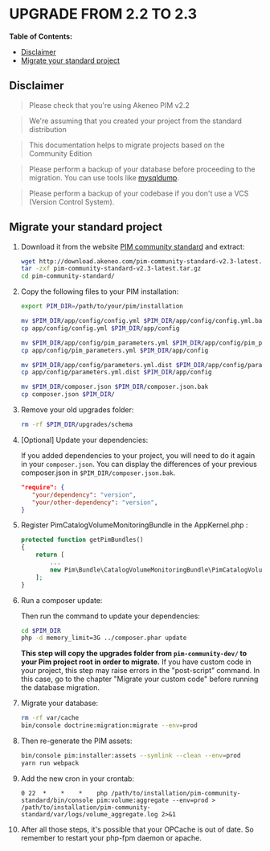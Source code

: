 # UPGRADE FROM 2.2 TO 2.3

**Table of Contents:**

- [Disclaimer](#disclaimer)
- [Migrate your standard project](#migrate-your-standard-project)

## Disclaimer
    
> Please check that you're using Akeneo PIM v2.2

> We're assuming that you created your project from the standard distribution

> This documentation helps to migrate projects based on the Community Edition

> Please perform a backup of your database before proceeding to the migration. You can use tools like [mysqldump](https://dev.mysql.com/doc/refman/5.7/en/mysqldump.html).

> Please perform a backup of your codebase if you don't use a VCS (Version Control System).

## Migrate your standard project

1. Download it from the website [PIM community standard](http://www.akeneo.com/download/) and extract:

    ```bash
    wget http://download.akeneo.com/pim-community-standard-v2.3-latest.tar.gz
    tar -zxf pim-community-standard-v2.3-latest.tar.gz
    cd pim-community-standard/
    ```

2. Copy the following files to your PIM installation:

    ```bash
    export PIM_DIR=/path/to/your/pim/installation

    mv $PIM_DIR/app/config/config.yml $PIM_DIR/app/config/config.yml.bak
    cp app/config/config.yml $PIM_DIR/app/config

    mv $PIM_DIR/app/config/pim_parameters.yml $PIM_DIR/app/config/pim_parameters.yml.bak
    cp app/config/pim_parameters.yml $PIM_DIR/app/config

    mv $PIM_DIR/app/config/parameters.yml.dist $PIM_DIR/app/config/parameters.yml.dist.bak
    cp app/config/parameters.yml.dist $PIM_DIR/app/config

    mv $PIM_DIR/composer.json $PIM_DIR/composer.json.bak
    cp composer.json $PIM_DIR/
    ```

3. Remove your old upgrades folder:

    ```bash
    rm -rf $PIM_DIR/upgrades/schema
    ```

4. [Optional] Update your dependencies:

    If you added dependencies to your project, you will need to do it again in your `composer.json`.
    You can display the differences of your previous composer.json in `$PIM_DIR/composer.json.bak`.

    ```JSON
    "require": {
       "your/dependency": "version",
       "your/other-dependency": "version",
    }
    ```
5. Register PimCatalogVolumeMonitoringBundle in the AppKernel.php :

    ```php
    protected function getPimBundles()
    {
        return [
            ...
            new Pim\Bundle\CatalogVolumeMonitoringBundle\PimCatalogVolumeMonitoringBundle(),
        ];
    }
    ```
    
6. Run a composer update:

   Then run the command to update your dependencies:

    ```bash
    cd $PIM_DIR
    php -d memory_limit=3G ../composer.phar update
    ```

    **This step will copy the upgrades folder from `pim-community-dev/` to your Pim project root in order to migrate.**
    If you have custom code in your project, this step may raise errors in the "post-script" command.
    In this case, go to the chapter "Migrate your custom code" before running the database migration.

7. Migrate your database:

    ```bash
    rm -rf var/cache
    bin/console doctrine:migration:migrate --env=prod
    ```

8. Then re-generate the PIM assets:

    ```bash
    bin/console pim:installer:assets --symlink --clean --env=prod
    yarn run webpack
    ```

9. Add the new cron in your crontab:
    ```cron
    0 22  *    *    *    php /path/to/installation/pim-community-standard/bin/console pim:volume:aggregate --env=prod > /path/to/installation/pim-community-standard/var/logs/volume_aggregate.log 2>&1
    ```

10. After all those steps, it's possible that your OPCache is out of date. So remember to restart your php-fpm daemon or apache.

